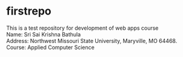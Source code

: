 # firstrepo
This is a test repository for development of web apps course<br>
Name: Sri Sai Krishna Bathula<br>
Address: Northwest Missouri State University, Maryville, MO 64468.<br>
Course: Applied Computer Science